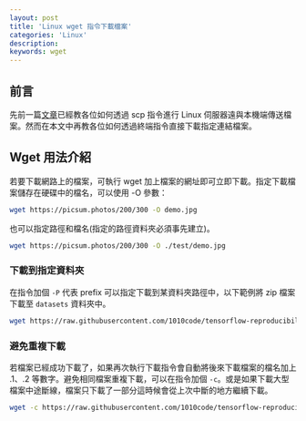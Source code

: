 ```yaml
---
layout: post
title: 'Linux wget 指令下載檔案'
categories: 'Linux'
description: 
keywords: wget
---
```


## 前言
先前一篇[文章](https://andy6804tw.github.io/2022/03/14/linux-scp/)已經教各位如何透過 scp 指令進行 Linux 伺服器遠與本機端傳送檔案。然而在本文中再教各位如何透過終端指令直接下載指定連結檔案。

## Wget 用法介紹
若要下載網路上的檔案，可執行 wget 加上檔案的網址即可立即下載。指定下載檔案儲存在硬碟中的檔名，可以使用 -O 參數：

```sh
wget https://picsum.photos/200/300 -O demo.jpg
```

也可以指定路徑和檔名(指定的路徑資料夾必須事先建立)。
```sh
wget https://picsum.photos/200/300 -O ./test/demo.jpg
```

### 下載到指定資料夾
在指令加個 `-P` 代表 prefix 可以指定下載到某資料夾路徑中，以下範例將 zip 檔案下載至 `datasets` 資料夾中。

```sh
wget https://raw.githubusercontent.com/1010code/tensorflow-reproducibility/main/datasets/dog_cat.tar -P datasets
```

### 避免重複下載
若檔案已經成功下載了，如果再次執行下載指令會自動將後來下載檔案的檔名加上 .1、.2 等數字。避免相同檔案重複下載，可以在指令加個 `-c`。或是如果下載大型檔案中途斷線，檔案只下載了一部分這時候會從上次中斷的地方繼續下載。

```sh
wget -c https://raw.githubusercontent.com/1010code/tensorflow-reproducibility/main/datasets/dog_cat.tar -P datasets
```